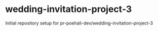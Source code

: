 # wedding-invitation-project-3

Initial repository setup for pr-poehali-dev/wedding-invitation-project-3